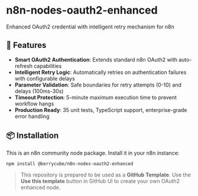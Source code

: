 # n8n-nodes-oauth2-enhanced

Enhanced OAuth2 credential with intelligent retry mechanism for n8n

## 🔐 Features

- **Smart OAuth2 Authentication**: Extends standard n8n OAuth2 with auto-refresh capabilities
- **Intelligent Retry Logic**: Automatically retries on authentication failures with configurable delays
- **Parameter Validation**: Safe boundaries for retry attempts (0-10) and delays (100ms-30s)  
- **Timeout Protection**: 5-minute maximum execution time to prevent workflow hangs
- **Production Ready**: 35 unit tests, TypeScript support, enterprise-grade error handling

## 📦 Installation

This is an n8n community node package. Install it in your n8n instance:

```bash
npm install @berrycube/n8n-nodes-oauth2-enhanced
```

> This repository is prepared to be used as a **GitHub Template**. Use the **Use this template** button in GitHub UI to create your own OAuth2 enhanced node.
